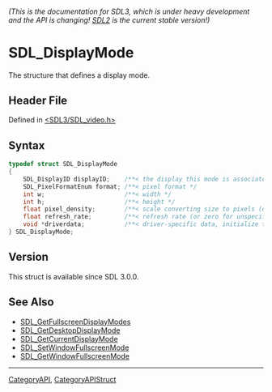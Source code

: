 ###### (This is the documentation for SDL3, which is under heavy development and the API is changing! [SDL2](https://wiki.libsdl.org/SDL2/) is the current stable version!)
# SDL_DisplayMode

The structure that defines a display mode.

## Header File

Defined in [<SDL3/SDL_video.h>](https://github.com/libsdl-org/SDL/blob/main/include/SDL3/SDL_video.h)

## Syntax

```c
typedef struct SDL_DisplayMode
{
    SDL_DisplayID displayID;    /**< the display this mode is associated with */
    SDL_PixelFormatEnum format; /**< pixel format */
    int w;                      /**< width */
    int h;                      /**< height */
    float pixel_density;        /**< scale converting size to pixels (e.g. a 1920x1080 mode with 2.0 scale would have 3840x2160 pixels) */
    float refresh_rate;         /**< refresh rate (or zero for unspecified) */
    void *driverdata;           /**< driver-specific data, initialize to 0 */
} SDL_DisplayMode;
```

## Version

This struct is available since SDL 3.0.0.

## See Also

* [SDL_GetFullscreenDisplayModes](SDL_GetFullscreenDisplayModes)
* [SDL_GetDesktopDisplayMode](SDL_GetDesktopDisplayMode)
* [SDL_GetCurrentDisplayMode](SDL_GetCurrentDisplayMode)
* [SDL_SetWindowFullscreenMode](SDL_SetWindowFullscreenMode)
* [SDL_GetWindowFullscreenMode](SDL_GetWindowFullscreenMode)

----
[CategoryAPI](CategoryAPI), [CategoryAPIStruct](CategoryAPIStruct)

